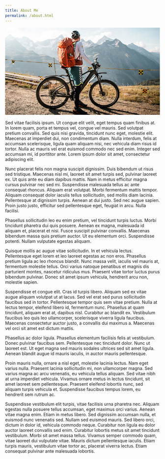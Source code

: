 ```yaml
---
title: About Me
permalink: /about.html
---
```


![Image of a man on a bicycle in the mountains.](assets/img_me.jpg)

 Sed vitae facilisis ipsum. Ut congue elit velit, eget tempus quam finibus at. In lorem quam, porta et tempus vel, congue vel mauris. Sed volutpat pretium convallis. Sed quis nisi gravida, tincidunt nunc eget, molestie elit. Maecenas at imperdiet dui, non condimentum diam. Nulla interdum, felis at accumsan scelerisque, ligula quam aliquam nisi, nec vehicula diam risus id tortor. Nulla ac mauris vel erat euismod commodo nec sed enim. Integer sed accumsan mi, id porttitor ante. Lorem ipsum dolor sit amet, consectetur adipiscing elit.

Nunc placerat felis non magna suscipit dignissim. Duis bibendum ut risus sed tristique. Maecenas nisl mi, laoreet sit amet turpis sed, pulvinar laoreet ex. Ut quis ante eu diam dapibus mattis. Nam in metus efficitur magna cursus pulvinar nec sed mi. Suspendisse malesuada tellus ac ante consequat rhoncus. Aliquam erat volutpat. Morbi fermentum mattis tempor. Aliquam consequat dolor iaculis tellus sollicitudin, sed mollis diam lacinia. Pellentesque at dignissim turpis. Aenean at dui justo. Sed nec augue sapien. Proin justo justo, efficitur sed pellentesque eget, feugiat in arcu. Nulla facilisi.

Phasellus sollicitudin leo eu enim pretium, vel tincidunt turpis luctus. Morbi tincidunt pharetra dui quis posuere. Aenean ex magna, malesuada id aliquam et, placerat et nisi. Fusce suscipit pulvinar convallis. Maecenas bibendum massa quis pretium auctor. Ut eu elementum orci. Suspendisse potenti. Nullam vulputate egestas aliquam.

Quisque mollis ac augue vitae sollicitudin. In et vehicula lectus. Pellentesque eget lorem et leo laoreet egestas ac non eros. Phasellus pretium ligula ac leo rhoncus blandit. Nunc massa velit, iaculis vel mauris at, fermentum molestie tellus. Orci varius natoque penatibus et magnis dis parturient montes, nascetur ridiculus mus. Praesent vitae tortor luctus purus bibendum pulvinar. Donec sit amet ipsum vehicula, hendrerit arcu non, molestie sapien.

Suspendisse et congue elit. Cras id turpis libero. Aliquam sed ex vitae augue aliquam volutpat ut at lacus. Sed vel erat sed purus sollicitudin faucibus sed in tortor. Pellentesque tempor quis sem vitae pretium. Nulla at lectus tempor, eleifend libero id, fermentum nunc. Phasellus at quam tincidunt, aliquam erat at, dapibus nisl. Curabitur ac blandit ex. Vestibulum faucibus leo quis leo ullamcorper, scelerisque viverra ligula faucibus. Maecenas consectetur auctor justo, a convallis dui maximus a. Maecenas vel orci sit amet est dictum mattis.

Phasellus ac dolor ligula. Phasellus elementum facilisis felis at vestibulum. Donec pulvinar faucibus sem. Pellentesque nec tincidunt dolor. Nunc ut laoreet est. Ut eget magna sed mauris sodales ultrices sed sit amet ligula. Aenean blandit augue id mauris iaculis, in auctor mauris pellentesque.

Proin mauris nulla, ornare a nisl eget, molestie lacinia lectus. Nam eget varius nulla. Praesent lacinia sollicitudin mi, non ullamcorper magna. Sed varius magna ac arcu venenatis, eu vehicula tellus aliquam. Sed vitae nibh at urna imperdiet vehicula. Vivamus ornare metus in lectus tincidunt, sit amet laoreet sem pellentesque. Praesent eleifend lobortis nunc, sed aliquam turpis vehicula et. Suspendisse faucibus tempus lorem, eu hendrerit sem rutrum ac.

Suspendisse vestibulum elit turpis, vitae facilisis urna pharetra nec. Aliquam egestas nulla posuere tellus accumsan, eget maximus orci varius. Aenean vitae magna enim. Etiam in metus libero. Sed dignissim accumsan nulla, et euismod nunc venenatis sed. Nullam sed euismod mauris. Sed libero orci, dictum in dolor id, vehicula commodo neque. Curabitur non ligula eu dolor auctor laoreet convallis sed enim. Curabitur lobortis metus sit amet tincidunt vestibulum. Morbi sit amet massa tellus. Vivamus semper commodo quam, vitae laoreet dui vulputate vitae. Mauris dictum pellentesque iaculis. Etiam turpis mauris, vestibulum vitae tortor ac, placerat viverra lectus. Etiam consequat pulvinar ante malesuada lobortis. 
